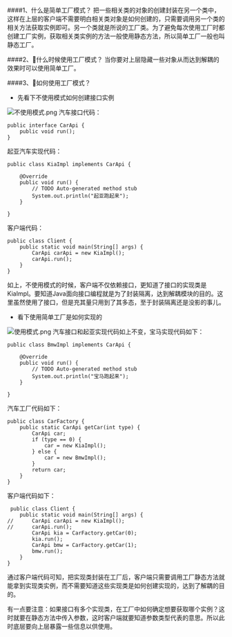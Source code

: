 ####1、什么是简单工厂模式？
把一些相关类的对象的创建封装在另一个类中，这样在上层的客户端不需要明白相关类对象是如何创建的，只需要调用另一个类的相关方法获取实例即可。另一个类就是所说的工厂类。为了避免每次使用工厂时都创建工厂实例，获取相关类实例的方法一般使用静态方法，所以简单工厂一般也叫静态工厂。

####2、什么时候使用工厂模式？
当你要对上层隐藏一些对象从而达到解耦的效果时可以使用简单工厂。

<!-- more -->

####3、如何使用工厂模式？
- 先看下不使用模式如何创建接口实例

![不使用模式.png](http://upload-images.jianshu.io/upload_images/1796052-6f2ed596ea68547b.png?imageMogr2/auto-orient/strip%7CimageView2/2/w/1240)
汽车接口代码：
```
public interface CarApi {
	public void run();
}
```
起亚汽车实现代码：

```
public class KiaImpl implements CarApi {

	@Override
	public void run() {
		// TODO Auto-generated method stub
		System.out.println("起亚跑起来");
	}

}
```
客户端代码：


```
public class Client {
	public static void main(String[] args) {
		CarApi carApi = new KiaImpl();
		carApi.run();
	}
}
```
如上，不使用模式的时候，客户端不仅依赖接口，更知道了接口的实现类是KiaImpl。要知道Java面向接口编程就是为了封装隔离，达到解耦模块的目的。这里虽然使用了接口，但是充其量只用到了其多态，至于封装隔离还是没影的事儿。
- 看下使用简单工厂是如何实现的

![使用模式.png](http://upload-images.jianshu.io/upload_images/1796052-cc51abbba4547d5b.png?imageMogr2/auto-orient/strip%7CimageView2/2/w/1240)
汽车接口和起亚实现代码如上不变，宝马实现代码如下：

```
public class BmwImpl implements CarApi {

	@Override
	public void run() {
		// TODO Auto-generated method stub
		System.out.println("宝马跑起来");
	}

}
```
汽车工厂代码如下：

```
public class CarFactory {
	public static CarApi getCar(int type) {
		CarApi car;
		if (type == 0) {
			car = new KiaImpl();
		} else {
			car = new BmwImpl();
		}
		return car;
	}
}
```
客户端代码如下：

```
 public class Client {
	public static void main(String[] args) {
//		CarApi carApi = new KiaImpl();
//		carApi.run();
		CarApi kia = CarFactory.getCar(0);
		kia.run();
		CarApi bmw = CarFactory.getCar(1);
		bmw.run();
	}
}
```

通过客户端代码可知，把实现类封装在工厂后，客户端只需要调用工厂静态方法就能拿到实现类实例，而不需要知道这些实现类是如何创建实现的，达到了解耦的目的。

有一点要注意：如果接口有多个实现类，在工厂中如何确定想要获取哪个实例？这时就要在静态方法中传入参数，这时客户端就要知道参数类型代表的意思。所以此时底层要向上层暴露一些信息以供使用。